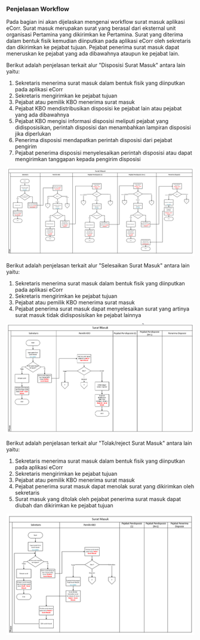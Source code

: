 ### Penjelasan Workflow 

Pada bagian ini akan dijelaskan mengenai workflow surat masuk aplikasi eCorr. Surat masuk merupakan surat yang berasal dari 
eksternal unit organisasi Pertamina yang dikirimkan ke Pertamina. Surat yang diterima dalam bentuk fisik kemudian diinputkan 
pada aplikasi eCorr oleh sekretaris dan dikirimkan ke pejabat tujuan. Pejabat penerima surat masuk dapat meneruskan ke pejabat
yang ada dibawahnya ataupun ke pejabat lain.  

Berikut adalah penjelasan terkait alur &quot;Disposisi Surat Masuk&quot; antara lain yaitu: 

1. Sekretaris menerima surat masuk dalam bentuk fisik yang diinputkan pada aplikasi eCorr 
2. Sekretaris mengirimkan ke pejabat tujuan 
3. Pejabat atau pemilik KBO menerima surat masuk 
4. Pejabat KBO mendistribusikan disposisi ke pejabat lain atau pejabat yang ada dibawahnya 
5. Pejabat KBO mengisi informasi disposisi meliputi pejabat yang didisposisikan, perintah disposisi dan menambahkan lampiran disposisi jika diperlukan 
6. Penerima disposisi mendapatkan perintah disposisi dari pejabat pengirim 
7. Pejabat penerima disposisi menyelesaikan perintah disposisi atau dapat mengirimkan tanggapan kepada pengirim disposisi 

![Gambar](_screenshoot_workflow_surat_masuk/DES01.png/?sanitize=true)

Berikut adalah penjelasan terkait alur &quot;Selesaikan Surat Masuk&quot; antara lain yaitu: 

1. Sekretaris menerima surat masuk dalam bentuk fisik yang diinputkan pada aplikasi eCorr 
2. Sekretaris mengirimkan ke pejabat tujuan 
3. Pejabat atau pemilik KBO menerima surat masuk 
4. Pejabat penerima surat masuk dapat menyelesaikan surat yang artinya surat masuk tidak didisposisikan ke pejabat lainnya  

![Gambar](_screenshoot_workflow_surat_masuk/DES02.png/?sanitize=true)

Berikut adalah penjelasan terkait alur &quot;Tolak/reject Surat Masuk&quot; antara lain yaitu: 

1. Sekretaris menerima surat masuk dalam bentuk fisik yang diinputkan pada aplikasi eCorr 
2. Sekretaris mengirimkan ke pejabat tujuan 
3. Pejabat atau pemilik KBO menerima surat masuk 
4. Pejabat penerima surat masuk dapat menolak surat yang dikirimkan oleh sekretaris 
5. Surat masuk yang ditolak oleh pejabat penerima surat masuk dapat diubah dan dikirimkan ke pejabat tujuan 

![Gambar](_screenshoot_workflow_surat_masuk/DES03.png/?sanitize=true)